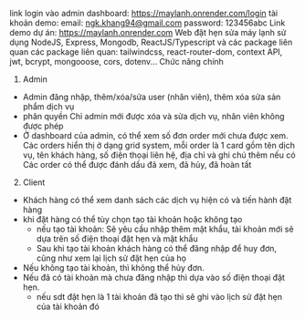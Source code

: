 link login vào admin dashboard: https://maylanh.onrender.com/login
tài khoản demo:
email: ngk.khang94@gmail.com
password: 123456abc
Link demo dự án:  https://maylanh.onrender.com
Web đặt hẹn sửa máy lạnh sử dụng NodeJS, Express, Mongodb, ReactJS/Typescript và các package liên quan
các package liên quan: tailwindcss, react-router-dom, context API, jwt, bcrypt, mongooose, cors, dotenv...
Chức năng chính
1. Admin
- Admin đăng nhập, thêm/xóa/sửa user (nhân viên), thêm xóa sửa sản phẩm dịch vụ
- phân quyền Chỉ admin mới được xóa và sửa dịch vụ, nhân viên không được phép
- Ở dashboard của admin, có thể xem số đơn order mới chưa được xem. Các orders hiển thị ở dạng grid system,
  mỗi order là 1 card gồm tên dịch vụ, tên khách hàng, số điện thoại liên hệ, địa chỉ và ghi chú thêm nếu có
  Các order có thể được đánh dấu đã xem, đã hủy, đã hoàn tất
2. Client
- Khách hàng có thể xem danh sách các dịch vụ hiện có và tiến hành đặt hàng
- khi đặt hàng có thể tùy chọn tạo tài khoản hoặc không tạo
  + nếu tạo tài khoản: Sẽ yêu cầu nhập thêm mật khẩu, tài khoản mới sẽ dựa trên số điện thoại đặt hẹn và mật khẩu
  + Sau khi tạo tài khoản khách hàng có thể đăng nhập để huy đơn, cũng như xem lại lịch sử đặt hẹn của họ
- Nếu không tạo tài khoản, thì không thể hủy đơn.
- Nếu đã có tài khoản mà chưa đăng nhập thì dựa vào số điện thoại đặt hẹn.
  + nếu sdt đặt hẹn là 1 tài khoản đã tạo thì sẽ ghi vào lịch sử đặt hẹn của tài khoản đó
